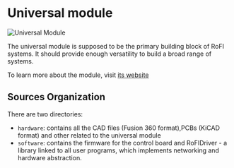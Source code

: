 # Universal module

![Universal Module](../media/um_persp.jpg)

The universal module is supposed to be the primary building block of RoFI
systems. It should provide enough versatility to build a broad range of systems.

To learn more about the module, visit [its
website](https://rofi.fi.muni.cz/hardware/universal-module/)


## Sources Organization

There are two directories:

- `hardware`: contains all the CAD files (Fusion 360 format),PCBs (KiCAD
  format) and other related to the universal module
- `software`: contains the firmware for the control board and RoFIDriver - a
  library linked to all user programs, which implements networking and hardware
  abstraction.

